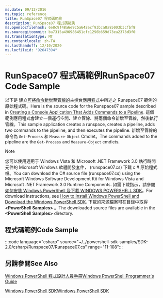 ```yaml
---
ms.date: 09/13/2016
ms.topic: reference
title: RunSpace07 程式碼範例
description: RunSpace07 程式碼範例
ms.openlocfilehash: 6e8c9f48a6e9c5a642ecf93bca8a85003b3cfbf8
ms.sourcegitcommit: ba7315a496986451cfc1296b659d73ea2373d3f0
ms.translationtype: MT
ms.contentlocale: zh-TW
ms.lasthandoff: 12/10/2020
ms.locfileid: "92647394"
---
```

# <a name="runspace07-code-sample"></a><span data-ttu-id="ced8b-103">RunSpace07 程式碼範例</span><span class="sxs-lookup"><span data-stu-id="ced8b-103">RunSpace07 Code Sample</span></span>

<span data-ttu-id="ced8b-104">以下是 [建立可將命令新增至管線的主控台應用程式](https://msdn.microsoft.com/01eb7808-e97b-4905-80be-9e2fa38c262e)中所述之 Runspace07 範例的原始程式碼。</span><span class="sxs-lookup"><span data-stu-id="ced8b-104">Here is the source code for the Runspace07 sample described in [Creating a Console Application That Adds Commands to a Pipeline](https://msdn.microsoft.com/01eb7808-e97b-4905-80be-9e2fa38c262e).</span></span>
<span data-ttu-id="ced8b-105">這個範例應用程式會建立一個運行空間、建立管線、將兩個命令新增至管線，然後執行管線。</span><span class="sxs-lookup"><span data-stu-id="ced8b-105">This sample application creates a runspace, creates a pipeline, adds two commands to the pipeline, and then executes the pipeline.</span></span> <span data-ttu-id="ced8b-106">新增至管線的命令為 `Get-Process` 和 `Measure-Object` Cmdlet。</span><span class="sxs-lookup"><span data-stu-id="ced8b-106">The commands added to the pipeline are the `Get-Process` and `Measure-Object` cmdlets.</span></span>

> [!NOTE]
> <span data-ttu-id="ced8b-107">您可以使用適用于 Windows Vista 和 Microsoft .NET Framework 3.0 執行時間元件的 Microsoft Windows 軟體開發套件， (runspace07.cs) 下載 c # 原始程式檔。</span><span class="sxs-lookup"><span data-stu-id="ced8b-107">You can download the C# source file (runspace07.cs) using the Microsoft Windows Software Development Kit for Windows Vista and Microsoft .NET Framework 3.0 Runtime Components.</span></span> <span data-ttu-id="ced8b-108">如需下載指示，請參閱 [如何安裝 Windows PowerShell 及下載 WINDOWS POWERSHELL SDK](/powershell/scripting/developer/installing-the-windows-powershell-sdk)。</span><span class="sxs-lookup"><span data-stu-id="ced8b-108">For download instructions, see [How to Install Windows PowerShell and Download the Windows PowerShell SDK](/powershell/scripting/developer/installing-the-windows-powershell-sdk).</span></span>
> <span data-ttu-id="ced8b-109">下載的來源檔案可在目錄中取得 **\<PowerShell Samples>** 。</span><span class="sxs-lookup"><span data-stu-id="ced8b-109">The downloaded source files are available in the **\<PowerShell Samples>** directory.</span></span>

## <a name="code-sample"></a><span data-ttu-id="ced8b-110">程式碼範例</span><span class="sxs-lookup"><span data-stu-id="ced8b-110">Code Sample</span></span>

:::code language="csharp" source="~/../powershell-sdk-samples/SDK-2.0/csharp/Runspace07/Runspace07.cs" range="11-108":::

## <a name="see-also"></a><span data-ttu-id="ced8b-111">另請參閱</span><span class="sxs-lookup"><span data-stu-id="ced8b-111">See Also</span></span>

[<span data-ttu-id="ced8b-112">Windows PowerShell 程式設計人員手冊</span><span class="sxs-lookup"><span data-stu-id="ced8b-112">Windows PowerShell Programmer's Guide</span></span>](./windows-powershell-programmer-s-guide.md)

[<span data-ttu-id="ced8b-113">Windows PowerShell SDK</span><span class="sxs-lookup"><span data-stu-id="ced8b-113">Windows PowerShell SDK</span></span>](../windows-powershell-reference.md)
